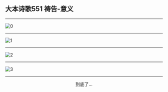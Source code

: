 
## 大本诗歌551 祷告-意义
        
<div id="aplayer0"></div>

---

<img alt="0" data-original="https://cdn.jsdelivr.net/gh/k34869/shi/data/d0551/0">

---

<img alt="1" data-original="https://cdn.jsdelivr.net/gh/k34869/shi/data/d0551/1">

---

<img alt="2" data-original="https://cdn.jsdelivr.net/gh/k34869/shi/data/d0551/2">

---

<img alt="3" data-original="https://cdn.jsdelivr.net/gh/k34869/shi/data/d0551/3">

---

<p style="text-align: center">到底了...</p>

<script src="/js/dist-view.js"></script>

<script>
MAIN.id = 'd0551';
        
const ap0 = new APlayer({
    container: document.getElementById('aplayer0'),
    volume: 1,
    loop: 'none',
    preload: 'none',
    audio: [{
        name: '大本诗歌551.mp3',
        artist: '大本诗歌',
        url: 'https://res.wx.qq.com/voice/getvoice?mediaid=MzI0NTk3MDM5M18yMjQ3NDk0NDY5',
        cover: '/favicon'
    }]
});
</script>
